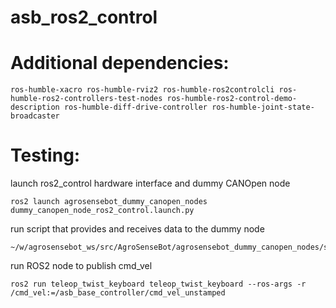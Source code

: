 # asb_ros2_control

# Additional dependencies:
```
ros-humble-xacro ros-humble-rviz2 ros-humble-ros2controlcli ros-humble-ros2-controllers-test-nodes ros-humble-ros2-control-demo-description ros-humble-diff-drive-controller ros-humble-joint-state-broadcaster
```

# Testing:

launch ros2_control hardware interface and dummy CANOpen node
```shell
ros2 launch agrosensebot_dummy_canopen_nodes dummy_canopen_node_ros2_control.launch.py
```

run script that provides and receives data to the dummy node
```shell
~/w/agrosensebot_ws/src/AgroSenseBot/agrosensebot_dummy_canopen_nodes/scripts/test_ros2_control.py
```

run ROS2 node to publish cmd_vel
```shell
ros2 run teleop_twist_keyboard teleop_twist_keyboard --ros-args -r /cmd_vel:=/asb_base_controller/cmd_vel_unstamped
```
